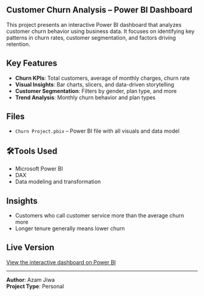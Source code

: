 ## Customer Churn Analysis – Power BI Dashboard

This project presents an interactive Power BI dashboard that analyzes customer churn behavior using business data. It focuses on identifying key patterns in churn rates, customer segmentation, and factors driving retention.

## Key Features
- **Churn KPIs**: Total customers, average of monthly charges, churn rate
- **Visual Insights**: Bar charts, slicers, and data-driven storytelling
- **Customer Segmentation**: Filters by gender, plan type, and more
- **Trend Analysis**: Monthly churn behavior and plan types

## Files
- `Churn Project.pbix` – Power BI file with all visuals and data model

## 🛠Tools Used
- Microsoft Power BI
- DAX 
- Data modeling and transformation

## Insights
- Customers who call customer service more than the average churn more 
- Longer tenure generally means lower churn

## Live Version
[View the interactive dashboard on Power BI](https://app.powerbi.com/groups/me/reports/1a4a0b68-2ea2-4ec2-ae6c-570d5e2cdc59/3bf02f10caab8d129940?experience=power-bi)

---

**Author**: Azam Jiwa  
**Project Type**: Personal
